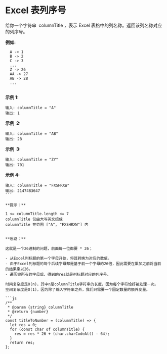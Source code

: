 # Excel 表列序号

给你一个字符串  columnTitle ，表示 Excel 表格中的列名称。返回该列名称对应的列序号。

**例如:**

```
  A -> 1
  B -> 2
  C -> 3
  ...
  Z -> 26
  AA -> 27
  AB -> 28
  ...
 
```

**示例 1:**

```
输入: columnTitle = "A"
输出: 1
```

**示例  2:**

```
输入: columnTitle = "AB"
输出: 28
```

**示例  3:**

```
输入: columnTitle = "ZY"
输出: 701
```

**示例 4:**

```
输入: columnTitle = "FXSHRXW"
输出: 2147483647
``` 

**提示：**

1 <= columnTitle.length <= 7
columnTitle 仅由大写英文组成
columnTitle 在范围 ["A", "FXSHRXW"] 内


**思路：**

这就是一个26进制的问题，前面每一位都要 * 26；

- 从Excel列标题的第一个字母开始，将其转换为对应的数值。
- 由于Excel列标题的每个后续字母都是基于前一个字母的26倍，因此需要在累加之前将当前的结果乘以26。
- 遍历完所有的字母后，得到的res就是列标题对应的列序号。

时间复杂度是O(n)，其中n是columnTitle字符串的长度，因为每个字符恰好被处理一次。
空间复杂度是O(1)，因为除了输入字符串之外，我们只需要一个固定数量的额外变量。

```js
/**
 * @param {string} columnTitle
 * @return {number}
 */
const titleToNumber = (columnTitle) => {
  let res = 0;
  for (const char of columnTitle) {
    res = res * 26 + (char.charCodeAt() - 64);
  }
  return res;
};
````
